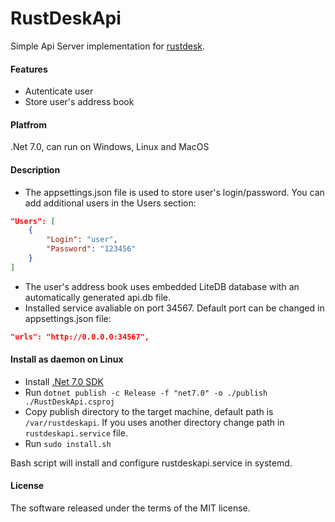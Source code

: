 # RustDeskApi
Simple Api Server implementation for [rustdesk](https://github.com/rustdesk/rustdesk).

#### Features
* Autenticate user
* Store user's address book

#### Platfrom
.Net 7.0, can run on Windows, Linux and MacOS

#### Description
- The appsettings.json file is used to store user's login/password. You can add additional users in the Users section:

```json
"Users": [
    {
        "Login": "user",
        "Password": "123456"
    }
]
```

- The user's address book uses embedded LiteDB database with an automatically generated api.db file.
- Installed service avaliable on port 34567. Default port can be changed in appsettings.json file:

```json
"urls": "http://0.0.0.0:34567",
```

#### Install as daemon on Linux

- Install [.Net 7.0 SDK](https://dotnet.microsoft.com/en-us/download/dotnet/7.0)
- Run `dotnet publish -c Release -f "net7.0" -o ./publish ./RustDeskApi.csproj`
- Copy publish directory to the target machine, default path is `/var/rustdeskapi`. If you uses another directory change path in `rustdeskapi.service` file.
- Run `sudo install.sh`

Bash script will install and configure rustdeskapi.service in systemd.

#### License

The software released under the terms of the MIT license.